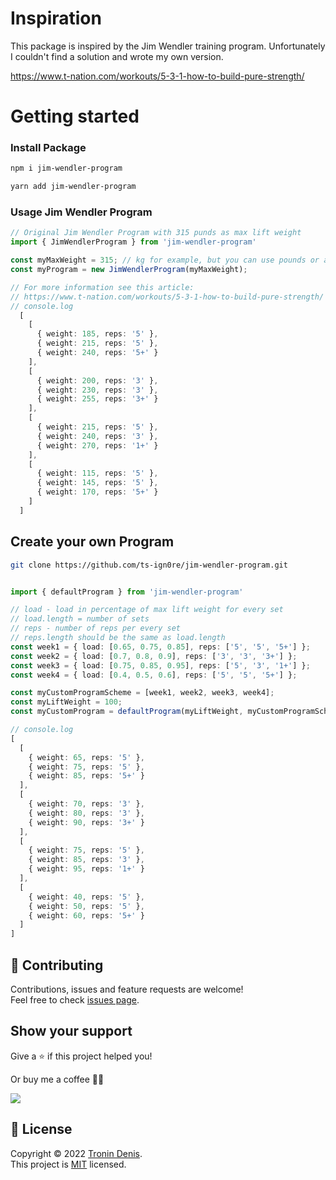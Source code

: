 # Inspiration

This package is inspired by the Jim Wendler training program. Unfortunately I couldn't find a solution and wrote my own version.

https://www.t-nation.com/workouts/5-3-1-how-to-build-pure-strength/

# Getting started

### Install Package

```bash
npm i jim-wendler-program
```

```bash
yarn add jim-wendler-program
```

### Usage Jim Wendler Program

```TypeScript
// Original Jim Wendler Program with 315 punds as max lift weight
import { JimWendlerProgram } from 'jim-wendler-program'

const myMaxWeight = 315; // kg for example, but you can use pounds or anything else
const myProgram = new JimWendlerProgram(myMaxWeight);

// For more information see this article:
// https://www.t-nation.com/workouts/5-3-1-how-to-build-pure-strength/
// console.log
  [
    [
      { weight: 185, reps: '5' },
      { weight: 215, reps: '5' },
      { weight: 240, reps: '5+' }
    ],
    [
      { weight: 200, reps: '3' },
      { weight: 230, reps: '3' },
      { weight: 255, reps: '3+' }
    ],
    [
      { weight: 215, reps: '5' },
      { weight: 240, reps: '3' },
      { weight: 270, reps: '1+' }
    ],
    [
      { weight: 115, reps: '5' },
      { weight: 145, reps: '5' },
      { weight: 170, reps: '5+' }
    ]
  ]

```

## Create your own Program

```bash
git clone https://github.com/ts-ign0re/jim-wendler-program.git
```

```TypeScript

import { defaultProgram } from 'jim-wendler-program'

// load - load in percentage of max lift weight for every set
// load.length = number of sets
// reps - number of reps per every set
// reps.length should be the same as load.length
const week1 = { load: [0.65, 0.75, 0.85], reps: ['5', '5', '5+'] };
const week2 = { load: [0.7, 0.8, 0.9], reps: ['3', '3', '3+'] };
const week3 = { load: [0.75, 0.85, 0.95], reps: ['5', '3', '1+'] };
const week4 = { load: [0.4, 0.5, 0.6], reps: ['5', '5', '5+'] };

const myCustomProgramScheme = [week1, week2, week3, week4];
const myLiftWeight = 100;
const myCustomProgram = defaultProgram(myLiftWeight, myCustomProgramScheme);

// console.log
[
  [
    { weight: 65, reps: '5' },
    { weight: 75, reps: '5' },
    { weight: 85, reps: '5+' }
  ],
  [
    { weight: 70, reps: '3' },
    { weight: 80, reps: '3' },
    { weight: 90, reps: '3+' }
  ],
  [
    { weight: 75, reps: '5' },
    { weight: 85, reps: '3' },
    { weight: 95, reps: '1+' }
  ],
  [
    { weight: 40, reps: '5' },
    { weight: 50, reps: '5' },
    { weight: 60, reps: '5+' }
  ]
]
```

## 🤝 Contributing

Contributions, issues and feature requests are welcome!<br />Feel free to check [issues page](issues).

## Show your support

Give a ⭐️ if this project helped you!

Or buy me a coffee 🙌🏾

<a href="https://www.buymeacoffee.com/tronin">
    <img src="https://img.buymeacoffee.com/button-api/?text=Buy me a coffee&emoji=&slug=tronin&button_colour=FFDD00&font_colour=000000&font_family=Inter&outline_colour=000000&coffee_colour=ffffff" />
</a>

## 📝 License

Copyright © 2022 [Tronin Denis](https://github.com/ts-ign0re).<br />
This project is [MIT](LICENSE) licensed.
